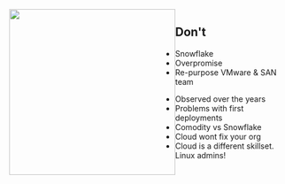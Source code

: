 ---
---

<aside class="" style="float: left;">
  <img src="{{site.url}}/img/presentations/thumbs-down.jpg" style="width: 300px; " />
</aside>


## Don't
- Snowflake
- Overpromise
- Re-purpose VMware & SAN team


<aside class="notes">
  <ul>
    <li>Observed over the years</li>
    <li>Problems with first deployments</li>
    <li>Comodity vs Snowflake</li>
    <li>Cloud wont fix your org</li>
    <li>Cloud is a different skillset. Linux admins!</li>
  </ul>
</aside>
